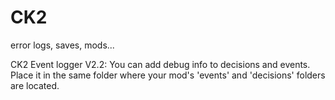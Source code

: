 # CK2
error logs, saves, mods...

CK2 Event logger V2.2: You can add debug info to decisions and events. Place it in the same folder where your mod's 'events' and 'decisions' folders are located.
